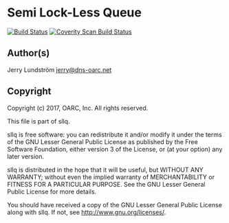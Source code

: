 # Semi Lock-Less Queue

[![Build Status](https://travis-ci.org/DNS-OARC/sllq.svg?branch=develop)](https://travis-ci.org/DNS-OARC/sllq) [![Coverity Scan Build Status](https://scan.coverity.com/projects/11847/badge.svg)](https://scan.coverity.com/projects/dns-oarc-sllq)

## Author(s)

Jerry Lundström <jerry@dns-oarc.net>

## Copyright

Copyright (c) 2017, OARC, Inc.
All rights reserved.

This file is part of sllq.

sllq is free software: you can redistribute it and/or modify
it under the terms of the GNU Lesser General Public License as published by
the Free Software Foundation, either version 3 of the License, or
(at your option) any later version.

sllq is distributed in the hope that it will be useful,
but WITHOUT ANY WARRANTY; without even the implied warranty of
MERCHANTABILITY or FITNESS FOR A PARTICULAR PURPOSE.  See the
GNU Lesser General Public License for more details.

You should have received a copy of the GNU Lesser General Public License
along with sllq.  If not, see <http://www.gnu.org/licenses/>.
